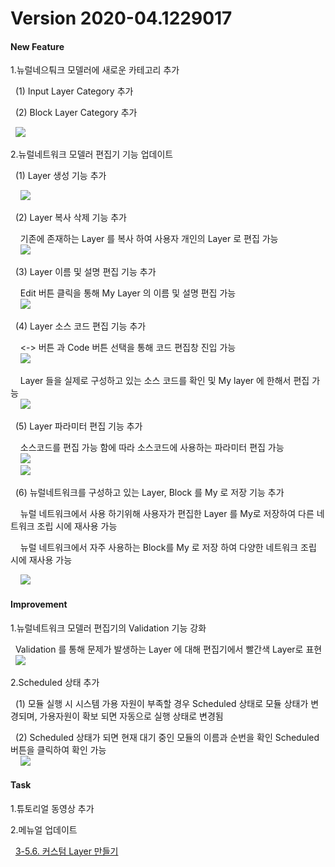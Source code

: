 # Version 2020-04.1229017

#### New Feature

1.뉴럴네으퉈크 모델러에 새로운 카테고리 추가  

&nbsp;&nbsp;(1) Input Layer Category 추가  

&nbsp;&nbsp;(2) Block Layer Category 추가  

&nbsp;&nbsp;![](img/input_block_category.png)  

2.뉴럴네트워크 모델러 편집기 기능 업데이트  

&nbsp;&nbsp;(1) Layer 생성 기능 추가  

&nbsp;&nbsp;&nbsp;&nbsp;![](img/layer_create_1.png)  

&nbsp;&nbsp;(2) Layer 복사 삭제 기능 추가    

&nbsp;&nbsp;&nbsp;&nbsp;기존에 존재하는 Layer 를 복사 하여 사용자 개인의 Layer 로 편집 가능  
&nbsp;&nbsp;&nbsp;&nbsp;![](img/layer_copy.png)  

&nbsp;&nbsp;(3) Layer 이름 및 설명 편집 기능 추가    

&nbsp;&nbsp;&nbsp;&nbsp;Edit 버튼 클릭을 통해 My Layer 의 이름 및 설명 편집 가능  
&nbsp;&nbsp;&nbsp;&nbsp;![](img/layer_edit_3.png)  

&nbsp;&nbsp;(4) Layer 소스 코드 편집 기능 추가    

&nbsp;&nbsp;&nbsp;&nbsp;<-> 버튼 과 Code 버튼 선택을 통해 코드 편집창 진입 가능  
&nbsp;&nbsp;&nbsp;&nbsp;![](img/enter_layer_source_code_1.png)  

&nbsp;&nbsp;&nbsp;&nbsp;Layer 들을 실제로 구성하고 있는 소스 코드를 확인 및 My layer 에 한해서 편집 가능  
&nbsp;&nbsp;&nbsp;&nbsp;![](img/layer_source_code_save_1.png)  

&nbsp;&nbsp;(5) Layer 파라미터 편집 기능 추가    

&nbsp;&nbsp;&nbsp;&nbsp;소스코드를 편집 가능 함에 따라 소스코드에 사용하는 파라미터 편집 가능    
&nbsp;&nbsp;&nbsp;&nbsp;![](img/layer_parameter_2.png)  
&nbsp;&nbsp;&nbsp;&nbsp;![](img/layer_parameter_1.png)  

&nbsp;&nbsp;(6) 뉴럴네트워크를 구성하고 있는 Layer, Block 를 My 로 저장 기능 추가    

&nbsp;&nbsp;&nbsp;&nbsp;뉴럴 네트워크에서 사용 하기위해 사용자가 편집한 Layer 를 My로 저장하여 다른 네트워크 조립 시에 재사용 가능  

&nbsp;&nbsp;&nbsp;&nbsp;뉴럴 네트워크에서 자주 사용하는 Block를 My 로 저장 하여 다양한 네트워크 조립 시에 재사용 가능  

&nbsp;&nbsp;&nbsp;&nbsp;![](img/layer_save_to_my.png)  

#### Improvement  

1.뉴럴네트워크 모델러 편집기의 Validation 기능 강화  

&nbsp;&nbsp;Validation 를 통해 문제가 발생하는 Layer 에 대해 편집기에서 빨간색 Layer로 표현    
&nbsp;&nbsp;![](img/layer_validation_2.png)  

2.Scheduled 상태 추가  
   
&nbsp;&nbsp;(1) 모듈 실행 시 시스템 가용 자원이 부족할 경우 Scheduled 상태로 모듈 상태가 변경되며, 가용자원이 확보 되면 자동으로 실행 상태로 변경됨  

&nbsp;&nbsp;(2) Scheduled 상태가 되면 현재 대기 중인 모듈의 이름과 순번을 확인 Scheduled 버튼을 클릭하여 확인 가능  
&nbsp;&nbsp;&nbsp;&nbsp;![](img/scheduled_1.png)    

#### Task

1.튜토리얼 동영상 추가  

2.메뉴얼 업데이트  

&nbsp;&nbsp;[3-5.6. 커스텀 Layer 만들기](https://deepphi.github.io/manual/chapter3/3-5.성능_고도화.html#6-hyper-parameter-auto-tunning)  


